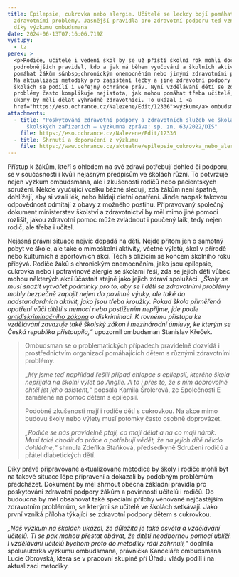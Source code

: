 ```yaml
---
title: Epilepsie, cukrovka nebo alergie. Učitelé se leckdy bojí pomáhat žákům se
  zdravotními problémy. Jasnější pravidla pro zdravotní podporu teď vznikají i
  díky výzkumu ombudsmana
date: 2024-06-13T07:16:06.719Z
vystupy:
  - tz
perex: >
  <p>Rodiče, učitelé i vedení škol by se už příští školní rok mohli dočkat
  podrobnějších pravidel, kdo a jak má během vyučování a školních aktivit
  pomáhat žákům s&nbsp;chronickým onemocněním nebo jinými zdravotními problémy.
  Na aktualizaci metodiky pro zajištění léčby a jiné zdravotní podpory dětí ve
  školách se podílí i veřejný ochránce práv. Nyní vzdělávání dětí se zdravotními
  problémy často komplikuje nejistota, jak mohou pomáhat třeba učitelé, a které
  úkony by měli dělat výhradně zdravotníci. To ukázal i <a
  href="https://eso.ochrance.cz/Nalezene/Edit/12336">výzkum</a> ombudsmana.</p>
attachments:
  - title: "Poskytování zdravotní podpory a zdravotních služeb ve školách a
      školských zařízeních – výzkumná zpráva: sp. zn. 63/2022/DIS"
    file: https://eso.ochrance.cz/Nalezene/Edit/12336
  - title: Shrnutí a doporučení z výzkumu
    file: https://www.ochrance.cz/aktualne/epilepsie_cukrovka_nebo_alergie-_ucitele_se_leckdy_boji_pomahat_zakum_se_zdravotnimi_problemy-_jasnejsi_pravidla_pro_zdravotni_podporu_ted_vznikaji_i_diky_vyzkumu_ombudsmana/63-2022-dis_shrnuti_a_doporuceni.pdf
---
```

<p>Přístup k&nbsp;žákům, kteří s ohledem na své zdraví potřebují dohled či podporu, se v&nbsp;současnosti i kvůli nejasným předpisům ve školách různí. To potvrzuje nejen výzkum ombudsmana, ale i zkušenosti rodičů nebo pacientských sdružení. Někde vyučující vcelku běžně sledují, zda žákům není špatně, dohlížejí, aby si vzali lék, nebo hlídají dietní opatření. Jinde naopak takovou odpovědnost odmítají z&nbsp;obavy z&nbsp;možného postihu. Připravovaný společný dokument ministerstev školství a zdravotnictví by měl mimo jiné pomoci rozlišit, jakou zdravotní pomoc může zvládnout i poučený laik, tedy nejen rodič, ale třeba i učitel.</p>

<p>Nejasná právní situace nejvíc dopadá na děti. Nejde přitom jen o samotný pobyt ve škole, ale také o mimoškolní aktivity, včetně výletů, škol v přírodě nebo kulturních a sportovních akcí. Těch s&nbsp;blížícím se koncem školního roku přibývá. Rodiče žáků s&nbsp;chronickým onemocněním, jako jsou epilepsie, cukrovka nebo i potravinové alergie se školami řeší, zda se jejich děti vůbec mohou některých akcí účastnit stejně jako jejich zdraví spolužáci. &bdquo;<em>Školy se musí snažit vytvářet podmínky pro to, aby se i děti se zdravotními problémy mohly bezpečně zapojit nejen do povinné výuky, ale také do nadstandardních aktivit, jako jsou třeba kroužky. </em><em>Pokud škola přiměřená opatření vůči dítěti s&nbsp;nemocí nebo&nbsp;postižením nepřijme, jde podle </em><a href="https://www.zakonyprolidi.cz/cs/2009-198#p3"><em>antidiskriminačního zákona</em></a><em> o&nbsp;diskriminaci. K rovnému přístupu ke vzdělávání zavazuje také školský zákon i mezinárodní úmluvy, ke kterým se Česká republika přistoupila,&ldquo; </em>upozornil ombudsman Stanislav Křeček.</p>

<blockquote>
<p>Ombudsman se o problematických případech pravidelně dozvídá i prostřednictvím organizací pomáhajících dětem s&nbsp;různými zdravotními problémy.</p>

<p><em>&bdquo;My jsme teď například řešili případ chlapce s&nbsp;epilepsií, kterého škola nepřijala na školní výlet do Anglie. A to i přes to, že s&nbsp;ním dobrovolně chtěl jet jeho asistent,&ldquo;</em> popsala Kamila Šrolerová, ze Společnosti E zaměřené na pomoc dětem&nbsp;s epilepsií.&nbsp;</p>

<p>Podobné zkušenosti mají i rodiče dětí s&nbsp;cukrovkou. Na akce mimo budovu školy nebo výlety musí potomky často osobně doprovázet.</p>

<p><em>&bdquo;Rodiče se nás pravidelně ptají, co mají dělat a na co mají nárok. Musí také chodit do práce a potřebují vědět, že na jejich dítě někdo dohlédne,&ldquo;</em> shrnula Zdeňka Staňková, předsedkyně Sdružení rodičů a přátel diabetických dětí.</p>
</blockquote>

<p>Díky právě připravované aktualizované metodice by školy i rodiče mohli být na takové situace lépe připravení a dokázali by podobným problémům předcházet. Dokument by měl shrnout obecná základní pravidla pro poskytování zdravotní podpory žákům a povinnosti učitelů i rodičů. Do budoucna by měl obsahovat také speciální přílohy věnované nejčastějším zdravotním problémům, se kterými se učitelé ve školách setkávají. Jako první vzniká příloha týkající se zdravotní podpory dětem s&nbsp;cukrovkou.&nbsp;&nbsp;</p>

<p><em>&bdquo;Náš výzkum na školách ukázal, že důležitá je také osvěta a vzdělávání učitelů. Ti se pak mohou přestat obávat, že dítěti neodbornou pomocí ublíží. I vzdělávání učitelů bychom proto do metodiky rádi zahrnuli,&ldquo;</em> doplnila spoluautorka výzkumu ombudsmana, právnička Kanceláře ombudsmana Lucie Obrovská, která se v&nbsp;pracovní skupině při Úřadu vlády podílí i na aktualizaci metodiky.</p>
